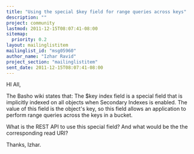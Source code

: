 ```yaml
---
title: "Using the special $key field for range queries across keys"
description: ""
project: community
lastmod: 2011-12-15T08:07:41-08:00
sitemap:
  priority: 0.2
layout: mailinglistitem
mailinglist_id: "msg05960"
author_name: "Izhar Ravid"
project_section: "mailinglistitem"
sent_date: 2011-12-15T08:07:41-08:00
---
```



HI All,

The Basho wiki states that:
The $key index field is a special field that is implicitly indexed on all 
objects when Secondary Indexes is enabled. The value of this field is the 
object's key, so this field allows an application to perform range queries 
across the keys in a bucket.

What is the REST API to use this special field? And what would be the the 
corresponding read URI?

Thanks,
Izhar.
